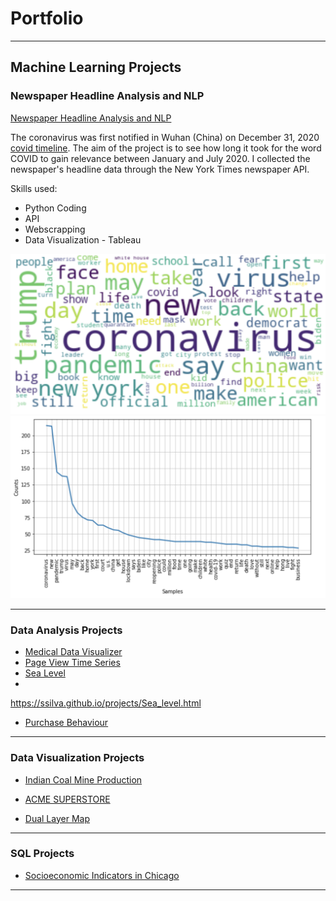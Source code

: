 # Portfolio

---
## Machine Learning Projects 

### Newspaper Headline Analysis and NLP
[Newspaper Headline Analysis and NLP](https://github.com/ssilvacris/ssilva.github.io/blob/main/projects/newspaper_nlp-project.html)

The coronavirus was first notified in Wuhan (China) on December 31, 2020 [covid timeline](https://www.who.int/news-room/detail/29-06-2020-covidtimeline). 
The aim of the project is to see how long it took for the word COVID to gain relevance between January and July 2020. I collected the newspaper's headline data through the New York Times newspaper API.

Skills used:
* Python Coding
* API
* Webscrapping
* Data Visualization - Tableau


<img src="images/nlp_fig1.png?raw=true"/>
<img src="images/nlp_fig2.png?raw=true"/>


---
###  Data Analysis Projects 

- [Medical Data Visualizer](http://example.com/)
- [Page View Time Series](https://github.com/ssilvacris/cristiane-silva.github.io/blob/main/projects/PV_Time_Series-project.html)
- [Sea Level](https://ssilva.github.io/projects/Sea_level.html)
- 
https://ssilva.github.io/projects/Sea_level.html

- [Purchase Behaviour](http://example.com/)


---
### Data Visualization Projects 

- [Indian Coal Mine Production](https://public.tableau.com/profile/cristiane.da.silva#!/vizhome/IndianCoalMineProduction_16117464503940/Dashboard1?publish=yes7)
 
- [ACME SUPERSTORE](shorturl.at/huFN3)
- [Dual Layer Map](shorturl.at/czAEX)


---

### SQL Projects 

- [Socioeconomic Indicators in Chicago](http://example.com/)


---

